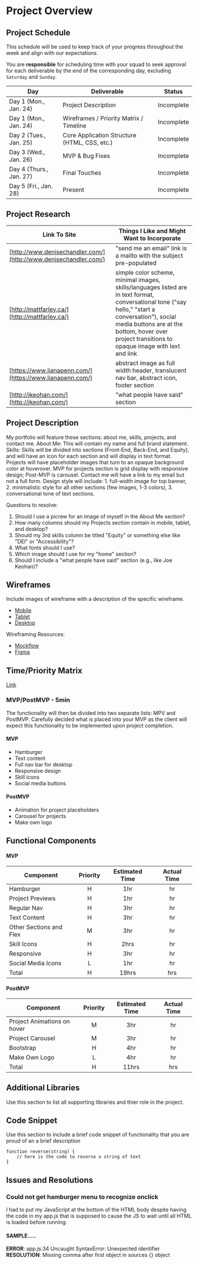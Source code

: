 # Project Overview

## Project Schedule

This schedule will be used to keep track of your progress throughout the week and align with our expectations.  

You are **responsible** for scheduling time with your squad to seek approval for each deliverable by the end of the corresponding day, excluding `Saturday` and `Sunday`.

|  Day | Deliverable | Status
|---|---| ---|
|Day 1 (Mon., Jan. 24)| Project Description | Incomplete
|Day 1 (Mon., Jan. 24)| Wireframes / Priority Matrix / Timeline | Incomplete
|Day 2 (Tues., Jan. 25)| Core Application Structure (HTML, CSS, etc.) | Incomplete
|Day 3 (Wed., Jan. 26)| MVP & Bug Fixes | Incomplete
|Day 4 (Thurs., Jan. 27)| Final Touches | Incomplete
|Day 5 (Fri., Jan. 28)| Present | Incomplete

## Project Research

Link To Site  | Things I Like and Might Want to Incorporate | 
| ------------- | ------------- |
| [http://www.denisechandler.com/](http://www.denisechandler.com/)| "send me an email" link is a mailto with the subject pre-populated
| [http://mattfarley.ca/](http://mattfarley.ca/) |  simple color scheme, minimal images, skills/languages listed are in text format, conversational tone ("say hello," "start a conversation"), social media buttons are at the bottom, hover over project transitions to opaque image with lext and link
| [https://www.lianapenn.com/](https://www.lianapenn.com/) | abstract image as full width header, translucent nav bar, abstract icon, footer section
| [http://jkeohan.com/](http://jkeohan.com/) | "what people have said" section


## Project Description

My portfolio will feature these sections: about me, skills, projects, and contact me. About Me: This will contain my name and full brand statement. Skills: Skills will be divided into sections (Front-End, Back-End, and Equity), and will have an icon for each section and will display in text format.  Projects will have placeholder images that turn to an opaque background color at hoverover.  MVP for projects section is grid display with responsive design; Post-MVP is carousel.  Contact me will have a link to my email but not a full form.  Design style will include: 1. full-width image for top banner, 2. minimalistic style for all other sections (few images, 1-3 colors), 3. conversational tone of text sections.

Questions to resolve:
1. Should I use a picrew for an image of myself in the About Me section?
2. How many columns should my Projects section contain in mobile, tablet, and desktop?
3. Should my 3rd skills column be titled "Equity" or something else like "DEI" or "Accessibility"?
4. What fonts should I use?
5. Which image should I use for my "home" section?
6. Should I include a "what people have said" section (e.g., like Joe Keohan)?

## Wireframes

Include images of wireframe with a description of the specific wireframe.   

- [Mobile](https://i.imgur.com/xIt2nhO.jpg)
- [Tablet](https://i.imgur.com/iONiVGt.jpg)
- [Desktop](https://i.imgur.com/ARjLVoI.jpg)

Wireframing Resources:

- [Mockflow](https://mockflow.com/app/#Wireframe)
- [Figma](https://www.figma.com/)


## Time/Priority Matrix 

[Link](https://i.imgur.com/wR1JeSD.jpg)


### MVP/PostMVP - 5min

The functionality will then be divided into two separate lists: MPV and PostMVP.  Carefully decided what is placed into your MVP as the client will expect this functionality to be implemented upon project completion.  

#### MVP 

- Hamburger
- Text content
- Full nav bar for desktop
- Responsive design
- Skill icons
- Social media buttons

#### PostMVP 

- Animation for project placeholders
- Carousel for projects
- Make own logo

## Functional Components


#### MVP
| Component | Priority | Estimated Time | Actual Time |
| --- | :---: |  :---: | :---: | 
| Hamburger | H | 1hr | hr |
| Project Previews | H | 1hr | hr |
| Regular Nav | H | 3hr | hr |  
| Text Content | H | 3hr|  hr | 
| Other Sections and Flex| M | 3hr | hr|
| Skill Icons | H | 2hrs|  hr | 
| Responsive | H | 3hr | hr | hr |
| Social Media Icons | L | 1hr |  hr |
| Total | H | 19hrs| hrs |

#### PostMVP
| Component | Priority | Estimated Time | Actual Time |
| --- | :---: |  :---: | :---: | 
| Project Animations on hover | M | 3hr | hr | hr |
| Project Carousel | M | 3hr | hr | hr |
| Bootstrap | H | 4hr | hr |
| Make Own Logo | L | 4hr | hr |
| Total | H | 11hrs| hrs |

## Additional Libraries
 Use this section to list all supporting libraries and thier role in the project. 

## Code Snippet

Use this section to include a brief code snippet of functionality that you are proud of an a brief description  

```
function reverse(string) {
	// here is the code to reverse a string of text
}
```

## Issues and Resolutions
 ### Could not get hamburger menu to recognize onclick
 I had to put my JavaScript at the bottom of the HTML body despite having the code in my app.js that is supposed to cause the JS to wait until all HTML is loaded before running.


#### SAMPLE.....
**ERROR**: app.js:34 Uncaught SyntaxError: Unexpected identifier                                
**RESOLUTION**: Missing comma after first object in sources {} object
